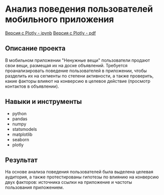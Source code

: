 # Анализ поведения пользователей мобильного приложения
[Версия с Plotly - ipynb]()
[Версия с Plotly - pdf]()

## Описание проекта

В мобильном приложении "Ненужные вещи" пользователи продают свои вещи, размещая их на доске объявлений. Требуется проанализировать поведение пользователей в приложении, чтобы разделить их на сегменты по степени активности, а также проверить, какие факторы влияют на конверсию в целевое действие (просмотр контактов в объявлении). 

## Навыки и инструменты
- python
- pandas
- numpy
- statsmodels
- matplotlib
- seaborn
- plotly

## Результат
На основе анализа поведения пользователей была выделена целевая аудитория, а также протестированы гипотезы по влиянию на конверсию двух факторов: источника ссылки на приложение и частоты пользования приложением.
